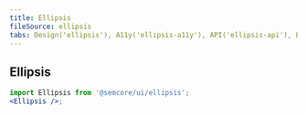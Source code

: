 ```yaml
---
title: Ellipsis
fileSource: ellipsis
tabs: Design('ellipsis'), A11y('ellipsis-a11y'), API('ellipsis-api'), Example('ellipsis-code'), Changelog('ellipsis-changelog')
---
```


## Ellipsis

```jsx
import Ellipsis from '@semcore/ui/ellipsis';
<Ellipsis />;
```

<TypesView type="EllipsisProps" :types={...types} />

<script setup>import { data as types } from '@types.data.ts';</script>
